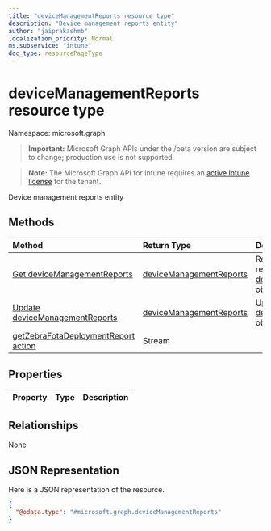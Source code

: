 ```yaml
---
title: "deviceManagementReports resource type"
description: "Device management reports entity"
author: "jaiprakashmb"
localization_priority: Normal
ms.subservice: "intune"
doc_type: resourcePageType
---
```


# deviceManagementReports resource type

Namespace: microsoft.graph

> **Important:** Microsoft Graph APIs under the /beta version are subject to change; production use is not supported.

> **Note:** The Microsoft Graph API for Intune requires an [active Intune license](https://go.microsoft.com/fwlink/?linkid=839381) for the tenant.

Device management reports entity

## Methods
|Method|Return Type|Description|
|:---|:---|:---|
|[Get deviceManagementReports](../api/intune-androidfotaservice-devicemanagementreports-get.md)|[deviceManagementReports](../resources/intune-androidfotaservice-devicemanagementreports.md)|Read properties and relationships of the [deviceManagementReports](../resources/intune-androidfotaservice-devicemanagementreports.md) object.|
|[Update deviceManagementReports](../api/intune-androidfotaservice-devicemanagementreports-update.md)|[deviceManagementReports](../resources/intune-androidfotaservice-devicemanagementreports.md)|Update the properties of a [deviceManagementReports](../resources/intune-androidfotaservice-devicemanagementreports.md) object.|
|[getZebraFotaDeploymentReport action](../api/intune-androidfotaservice-devicemanagementreports-getzebrafotadeploymentreport.md)|Stream||

## Properties
|Property|Type|Description|
|:---|:---|:---|

## Relationships
None

## JSON Representation
Here is a JSON representation of the resource.
<!-- {
  "blockType": "resource",
  "keyProperty": "id",
  "@odata.type": "microsoft.graph.deviceManagementReports"
}
-->
``` json
{
  "@odata.type": "#microsoft.graph.deviceManagementReports"
}
```